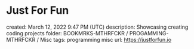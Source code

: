 # Just For Fun

created: March 12, 2022 9:47 PM (UTC)
description: Showcasing creating coding projects
folder: BOOKMRKS-MTHRFCKR / PROGAMMING-MTHRFCKR / Misc
tags: programming misc
url: https://justforfun.io